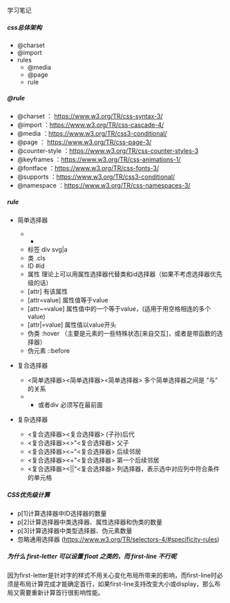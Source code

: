 学习笔记

##### css总体架构
* @charset
* @import
* rules
    * @media
    * @page
    * rule

##### @rule
* @charset ： https://www.w3.org/TR/css-syntax-3/
* @import ：https://www.w3.org/TR/css-cascade-4/
* @media ：https://www.w3.org/TR/css3-conditional/
* @page ： https://www.w3.org/TR/css-page-3/
* @counter-style ：https://www.w3.org/TR/css-counter-styles-3
* @keyframes ：https://www.w3.org/TR/css-animations-1/
* @fontface ：https://www.w3.org/TR/css-fonts-3/
* @supports ：https://www.w3.org/TR/css3-conditional/
* @namespace ：https://www.w3.org/TR/css-namespaces-3/

##### rule

* 简单选择器
    * *
    * 标签 div svg|a
    * 类 .cls
    * ID #id
    * 属性 理论上可以用属性选择器代替类和id选择器（如果不考虑选择器优先级的话）
    * [attr] 有该属性
    * [attr=value] 属性值等于value
    * [attr~=value] 属性值中的一个等于value，(适用于用空格相连的多个value)
    * [attr|=value] 属性值以value开头
    * 伪类 :hover （主要是元素的一些特殊状态[来自交互]，或者是带函数的选择器）
    * 伪元素 ::before

* 复合选择器
    * <简单选择器><简单选择器><简单选择器> 多个简单选择器之间是 “与” 的关系
    * * 或者div 必须写在最前面

* 复杂选择器
    * <复合选择器><复合选择器> (子孙)后代
    * <复合选择器><>"<复合选择器> 父子
    * <复合选择器><~"<复合选择器> 后续邻居
    * <复合选择器><+"<复合选择器> 第一个后续邻居
    * <复合选择器><||"<复合选择器> 列选择器，表示选中对应列中符合条件的单元格

##### CSS优先级计算
* p[1]计算选择器中ID选择器的数量
* p[2]计算选择器中类选择器、属性选择器和伪类的数量
* p[3]计算选择器中类型选择器、伪元素数量
* 忽略通用选择器
(https://www.w3.org/TR/selectors-4/#specificity-rules)

##### 为什么 first-letter 可以设置 float 之类的，而 first-line 不行呢
因为first-letter是针对字的样式不用关心变化布局所带来的影响，而first-line时必须是布局计算完成才能确定首行，如果first-line支持改变大小或display，那么布局又需要重新计算首行很影响性能。